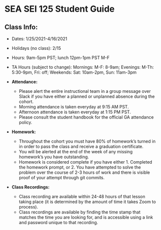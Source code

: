 # SEA SEI 125 Student Guide

## Class Info:

- Dates: 1/25/2021-4/16/2021
- Holidays (no class): 2/15
- Hours: 9am-5pm PST; lunch 12pm-1pm PST M-F
- TA Hours (subject to change): Mornings: M-F: 8-9am; Evenings: M-Th: 5:30-9pm, Fri: off; Weekends: Sat: 10am-2pm, Sun: 11am-3pm

- **Attendance:**
    - Please alert the entire instructional team in a group message over Slack if you have either a planned or unplanned absence during the cohort.
    - Morning attendance is taken everyday at 9:15 AM PST.
    - Afternoon attendance is taken everyday at 1:15 PM PST.
    - Please consult the student handbook for the official GA attendance policy.

- **Homework:**
    - Throughout the cohort you must have 80% of homework’s turned in in order to pass the class and receive a graduation certificate.
    - You will be alerted at the end of the week of any missing homework’s you have outstanding.
    - Homework is considered complete if you have either 1. Completed the homework prompt, or 2. You have attempted to solve the problem over the course of 2-3 hours of work and there is visible proof of your attempt through git commits.

- **Class Recordings:**
    - Class recording are available within 24-48 hours of that lesson taking place (it is determined by the amount of time it takes Zoom to process).
    - Class recordings are available by finding the time stamp that matches the time you are looking for, and is accessible using a link and password unique to that recording.